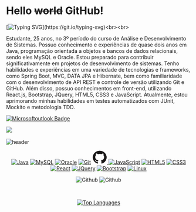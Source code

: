 # Hello ~~world~~ GitHub!

[![Typing SVG](https://readme-typing-svg.herokuapp.com/?color=3942E4&size=35&center=true&vCenter=true&width=1000&lines=Meu+nome+é+Alessandro+Gomes.;Eu+sou+desenvolvedor+Full+Stack.;)](https://git.io/typing-svg)<br><br>

Estudante, 25 anos, no 3º período do curso de Análise e Desenvolvimento de Sistemas. Possuo  conhecimento e experiências de quase dois anos em Java, programação orientada a objetos e bancos de dados relacionais, sendo eles MySQL e Oracle. Estou preparado para contribuir significativamente em projetos de desenvolvimento de sistemas. Tenho habilidades e experiências em uma variedade de tecnologias e frameworks, como Spring Boot, MVC, DATA JPA e Hibernate, bem como familiaridade com o desenvolvimento de API REST e controle de versão utilizando Git e GitHub. Além disso, possuo conhecimentos em front-end, utilizando React.js, Bootstrap, JQuery, HTML5, CSS3 e JavaScript. Atualmente, estou aprimorando minhas habilidades em testes automatizados com JUnit, Mockito e metodologia TDD.

[![Microsoftoutlook Badge](https://img.shields.io/badge/-alessandro_gomes@outlook.com.br-0511F2?style=flat-square&logo=Microsoftoutlook&logoColor=white&link=mailto:alessandro_gomes@outlook.com.br)](mailto:alessandro_gomes@outlook.com.br)
<p align="left">
<a href="https://www.linkedin.com/in/ale-gomes/"><img src="https://img.shields.io/badge/LinkedIn-0077B5?style=for-the-badge&logo=linkedin&logoColor=white"></img></a>
</p>

![header](https://capsule-render.vercel.app/api?type=soft&color=3942E4&height=80&section=header&text=Tecnologias&fontSize=40)

<p align="center">
<a href="https://www.oracle.com/java/" target="_blank" rel="noreferrer"><img src="https://raw.githubusercontent.com/danielcranney/readme-generator/main/public/icons/skills/java-colored.svg" width="36" height="36" alt="Java" /></a>
<a href="https://www.mysql.com/" target="_blank" rel="noreferrer"><img src="https://raw.githubusercontent.com/danielcranney/readme-generator/main/public/icons/skills/mysql-colored.svg" width="36" height="36" alt="MySQL" /></a>
<a href="https://www.oracle.com/uk/index.html" target="_blank" rel="noreferrer"><img src="https://raw.githubusercontent.com/danielcranney/readme-generator/main/public/icons/skills/oracle-colored.svg" width="36" height="36" alt="Oracle" /></a>
<a href="https://git-scm.com/" target="_blank" rel="noreferrer"><img src="https://raw.githubusercontent.com/danielcranney/readme-generator/main/public/icons/skills/git-colored.svg" width="36" height="36" alt="Git" /></a>
<a href="https://github.com" ><img height="38" width="40" fill="#5A45FF" src="https://raw.githubusercontent.com/devicons/devicon/master/icons/github/github-original.svg" alt="GitHub"> </a>
<a href="https://developer.mozilla.org/en-US/docs/Web/JavaScript" target="_blank" rel="noreferrer"><img src="https://raw.githubusercontent.com/danielcranney/readme-generator/main/public/icons/skills/javascript-colored.svg" width="36" height="36" alt="JavaScript" /></a>
<a href="https://developer.mozilla.org/en-US/docs/Glossary/HTML5" target="_blank" rel="noreferrer"><img src="https://raw.githubusercontent.com/danielcranney/readme-generator/main/public/icons/skills/html5-colored.svg" width="36" height="36" alt="HTML5" /></a>
<a href="https://www.w3.org/TR/CSS/#css" target="_blank" rel="noreferrer"><img src="https://raw.githubusercontent.com/danielcranney/readme-generator/main/public/icons/skills/css3-colored.svg" width="36" height="36" alt="CSS3" /></a>
<a href="https://reactjs.org/" target="_blank" rel="noreferrer"><img src="https://raw.githubusercontent.com/danielcranney/readme-generator/main/public/icons/skills/react-colored.svg" width="36" height="36" alt="React" /></a>
<a href="https://jquery.com/" target="_blank" rel="noreferrer"><img src="https://raw.githubusercontent.com/danielcranney/readme-generator/main/public/icons/skills/jquery-colored.svg" width="36" height="36" alt="JQuery" /></a>
<a href="https://getbootstrap.com/" target="_blank" rel="noreferrer"><img src="https://raw.githubusercontent.com/danielcranney/readme-generator/main/public/icons/skills/bootstrap-colored.svg" width="36" height="36" alt="Bootstrap" /></a>
<a href="https://www.linux.org" target="_blank" rel="noreferrer"><img src="https://raw.githubusercontent.com/danielcranney/readme-generator/main/public/icons/skills/linux-colored.svg" width="36" height="36" alt="Linux" /></a>
</p>

<div align="center">

![Github](http://github-profile-summary-cards.vercel.app/api/cards/repos-per-language?username=alessandro-gomes&theme=transparent)
![Github](http://github-profile-summary-cards.vercel.app/api/cards/most-commit-language?username=alessandro-gomes&theme=transparent)

</br>

<a href="https://github.com/alessandro-gomes" align="left"><img src="https://github-readme-stats.vercel.app/api/top-langs/?username=alessandro-gomes&langs_count=10&title_color=0891b2&text_color=ffffff&icon_color=0891b2&bg_color=1c1917&hide_border=true&locale=en&custom_title=Top%20%Languages" alt="Top Languages" /></a>

</div>
